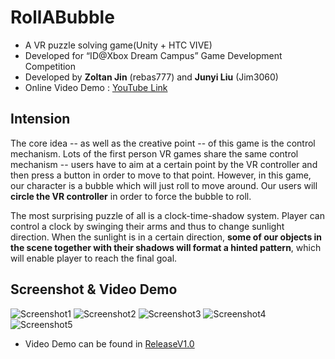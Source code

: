 # RollABubble
- A VR puzzle solving game(Unity + HTC VIVE)
- Developed for “ID@Xbox Dream Campus” Game Development Competition
- Developed by **Zoltan Jin** (rebas777) and **Junyi Liu** (Jim3060)
- Online Video Demo : [YouTube Link](https://youtu.be/V1jSliE8PPg)

## Intension
The core idea -- as well as the creative point -- of this game is the control mechanism. Lots of the first person VR games share the same control mechanism -- users have to aim at a certain point by the VR controller and then press a button in order to move to that point. However, in this game, our character is a bubble which will just roll to move around. Our users will **circle the VR controller** in order to force the bubble to roll.

The most surprising puzzle of all is a clock-time-shadow system. Player can control a clock by swinging their arms and thus to change sunlight direction. When the sunlight is in a certain direction, **some of our objects in the scene together with their shadows will format a hinted pattern**, which will enable player to reach the final goal.

## Screenshot & Video Demo
![Screenshot1](https://raw.githubusercontent.com/wiki/rebas777/RollABubble/Screenshot1.jpg)
![Screenshot2](https://raw.githubusercontent.com/wiki/rebas777/RollABubble/Screenshot2.jpg)
![Screenshot3](https://raw.githubusercontent.com/wiki/rebas777/RollABubble/Screenshot3.jpg)
![Screenshot4](https://raw.githubusercontent.com/wiki/rebas777/RollABubble/Screenshot4.jpg)
![Screenshot5](https://raw.githubusercontent.com/wiki/rebas777/RollABubble/Screenshot5.jpg)

- Video Demo can be found in [ReleaseV1.0](https://github.com/rebas777/RollABubble/releases/tag/V1.0)
